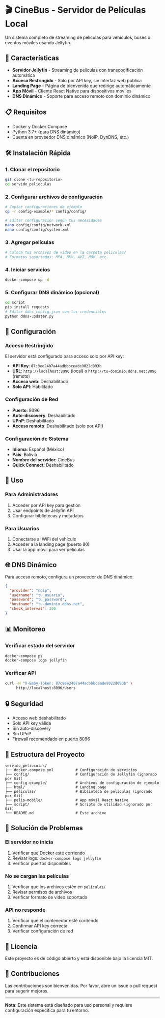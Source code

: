 # 🎬 CineBus - Servidor de Películas Local

Un sistema completo de streaming de películas para vehículos, buses o eventos móviles usando Jellyfin.

## 🚀 Características

- **Servidor Jellyfin** - Streaming de películas con transcodificación automática
- **Acceso Restringido** - Solo por API key, sin interfaz web pública
- **Landing Page** - Página de bienvenida que redirige automáticamente
- **App Móvil** - Cliente React Native para dispositivos móviles
- **DNS Dinámico** - Soporte para acceso remoto con dominio dinámico

## 📋 Requisitos

- Docker y Docker Compose
- Python 3.7+ (para DNS dinámico)
- Cuenta en proveedor DNS dinámico (NoIP, DynDNS, etc.)

## 🛠️ Instalación Rápida

### 1. Clonar el repositorio
```bash
git clone <tu-repositorio>
cd servido_pelioculas
```

### 2. Configurar archivos de configuración
```bash
# Copiar configuraciones de ejemplo
cp -r config-example/* config/config/

# Editar configuración según tus necesidades
nano config/config/network.xml
nano config/config/system.xml
```

### 3. Agregar películas
```bash
# Coloca tus archivos de video en la carpeta peliculas/
# Formatos soportados: MP4, MKV, AVI, MOV, etc.
```

### 4. Iniciar servicios
```bash
docker-compose up -d
```

### 5. Configurar DNS dinámico (opcional)
```bash
cd script
pip install requests
# Editar ddns_config.json con tus credenciales
python ddns-updater.py
```

## 🔧 Configuración

### Acceso Restringido
El servidor está configurado para acceso solo por API key:

- **API Key**: `87c8ee2407a44adbbbceade9022d093b`
- **URL**: `http://localhost:8096` (local) o `http://tu-dominio.ddns.net:8096` (remoto)
- **Acceso web**: Deshabilitado
- **Solo API**: Habilitado

### Configuración de Red
- **Puerto**: 8096
- **Auto-discovery**: Deshabilitado
- **UPnP**: Deshabilitado
- **Acceso remoto**: Deshabilitado (solo por API)

### Configuración de Sistema
- **Idioma**: Español (México)
- **País**: Bolivia
- **Nombre del servidor**: CineBus
- **Quick Connect**: Deshabilitado

## 📱 Uso

### Para Administradores
1. Acceder por API key para gestión
2. Usar endpoints de Jellyfin API
3. Configurar bibliotecas y metadatos

### Para Usuarios
1. Conectarse al WiFi del vehículo
2. Acceder a la landing page (puerto 80)
3. Usar la app móvil para ver películas

## 🌐 DNS Dinámico

Para acceso remoto, configura un proveedor de DNS dinámico:

```json
{
  "provider": "noip",
  "username": "tu_usuario",
  "password": "tu_password",
  "hostname": "tu-dominio.ddns.net",
  "check_interval": 300
}
```

## 📊 Monitoreo

### Verificar estado del servidor
```bash
docker-compose ps
docker-compose logs jellyfin
```

### Verificar API
```bash
curl -H "X-Emby-Token: 87c8ee2407a44adbbbceade9022d093b" \
     http://localhost:8096/Users
```

## 🔒 Seguridad

- Acceso web deshabilitado
- Solo API key válida
- Sin auto-discovery
- Sin UPnP
- Firewall recomendado en puerto 8096

## 📁 Estructura del Proyecto

```
servido_pelioculas/
├── docker-compose.yml          # Configuración de servicios
├── config/                     # Configuración de Jellyfin (ignorado por Git)
├── config-example/             # Archivos de configuración de ejemplo
├── html/                       # Landing page
├── peliculas/                  # Biblioteca de películas (ignorado por Git)
├── pelis-mobile/               # App móvil React Native
├── script/                     # Scripts de utilidad (ignorado por Git)
└── README.md                   # Este archivo
```

## 🚨 Solución de Problemas

### El servidor no inicia
1. Verificar que Docker esté corriendo
2. Revisar logs: `docker-compose logs jellyfin`
3. Verificar puertos disponibles

### No se cargan las películas
1. Verificar que los archivos estén en `peliculas/`
2. Revisar permisos de archivos
3. Verificar formato de video soportado

### API no responde
1. Verificar que el contenedor esté corriendo
2. Confirmar API key correcta
3. Verificar configuración de red

## 📄 Licencia

Este proyecto es de código abierto y está disponible bajo la licencia MIT.

## 🤝 Contribuciones

Las contribuciones son bienvenidas. Por favor, abre un issue o pull request para sugerir mejoras.

---

**Nota**: Este sistema está diseñado para uso personal y requiere configuración específica para tu entorno. 